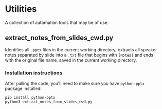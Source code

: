 # Utilities

A collection of automation tools that may be of use.

## extract_notes_from_slides_cwd.py

Identifies all `.pptx` files in the current working directory, extracts all speaker notes separated by slide into a `.txt` file that begins with `[Notes]` and ends with the original file name, saved in the current working directory.

### Installation instructions

After pulling the code, you'll need to make sure you have `python-pptx` package installed.

```os
pip install python-pptx
python3 extract_notes_from_slides_cwd.py
```